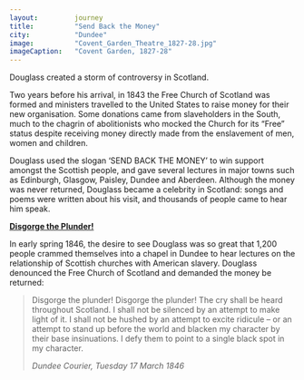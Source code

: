 ```yaml
---
layout: 		journey
title: 			"Send Back the Money"
city:			"Dundee"
image: 			"Covent_Garden_Theatre_1827-28.jpg"
imageCaption: 	"Covent Garden, 1827-28"
---
```


Douglass created a storm of controversy in Scotland. 

Two years before his arrival, in 1843 the Free Church of Scotland was formed and ministers travelled to the United States to raise money for their new organisation. Some donations came from slaveholders in the South, much to the chagrin of abolitionists who mocked the Church for its “Free” status despite receiving money directly made from the enslavement of men, women and children. 

Douglass used the slogan ‘SEND BACK THE MONEY’ to win support amongst the Scottish people, and gave several lectures in major towns such as Edinburgh, Glasgow, Paisley, Dundee and Aberdeen. Although the money was never returned, Douglass became a celebrity in Scotland: songs and poems were written about his visit, and thousands of people came to hear him speak.

<b><u>Disgorge the Plunder! </u></b>

In early spring 1846, the desire to see Douglass was so great that 1,200 people crammed themselves into a chapel in Dundee to hear lectures on the relationship of Scottish churches with American slavery. Douglass denounced the Free Church of Scotland and demanded the money be returned:

>Disgorge the plunder! Disgorge the plunder! The cry shall be heard throughout Scotland. I shall not be silenced by an attempt to make light of it. I shall not be hushed by an attempt to excite ridicule – or an attempt to stand up before the world and blacken my character by their base insinuations. I defy them to point to a single black spot in my character.
> <footer><cite>Dundee Courier, Tuesday 17 March 1846</cite></footer>
